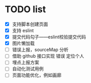 # TODO list

- [x] 支持脚本创建页面
- [x] 支持 eslint
- [x] 提交代码勾子——eslint校验提交代码
- [x] 图片懒加载
- [ ] 错误上报，sourceMap 分析
- [ ] 借助 github 接口实现 错误 定位个人
- [ ] 埋点上报方案
- [ ] 自动化测试用例
- [ ] 页面功能优化，例如画廊